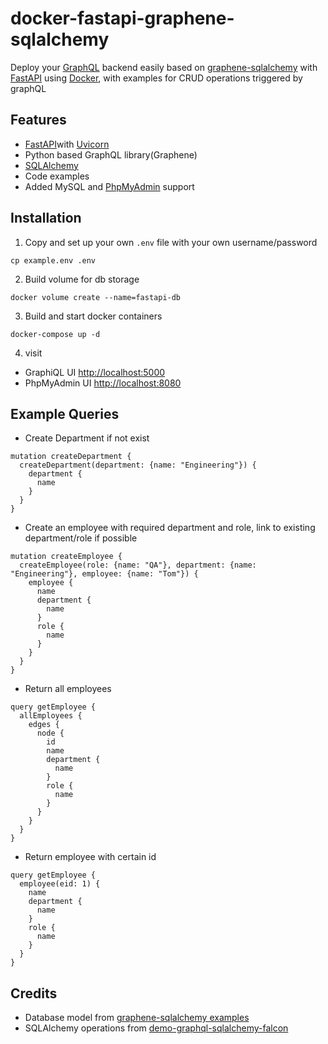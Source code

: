 # docker-fastapi-graphene-sqlalchemy

Deploy your [GraphQL](https://graphql.org/) backend easily based on [graphene-sqlalchemy](https://github.com/graphql-python/graphene-sqlalchemy) with [FastAPI](https://fastapi.tiangolo.com/) using [Docker](https://www.docker.com/), with examples for CRUD operations triggered by graphQL


## Features
* [FastAPI](https://fastapi.tiangolo.com/)with [Uvicorn](https://www.uvicorn.org/)
* Python based GraphQL library(Graphene) 
* [SQLAlchemy](https://www.sqlalchemy.org/)
* Code examples
* Added MySQL and [PhpMyAdmin](https://www.phpmyadmin.net/) support


## Installation

1. Copy and set up your own `.env` file with your own username/password

```
cp example.env .env
```
2. Build volume for db storage
```
docker volume create --name=fastapi-db
```
3. Build and start docker containers 
```
docker-compose up -d
```
4. visit
* GraphiQL UI [http://localhost:5000](http://localhost:5000)
* PhpMyAdmin UI [http://localhost:8080](http://localhost:8080)

## Example Queries
* Create Department if not exist
```
mutation createDepartment {
  createDepartment(department: {name: "Engineering"}) {
    department {
      name
    }
  }
}
```

* Create an employee with required department and role, link to existing department/role if possible

```
mutation createEmployee {
  createEmployee(role: {name: "QA"}, department: {name: "Engineering"}, employee: {name: "Tom"}) {
    employee {
      name
      department {
        name
      }
      role {
        name
      }
    }
  }
}
```
* Return all employees
```
query getEmployee {
  allEmployees {
    edges {
      node {
        id
        name
        department {
          name
        }
        role {
          name
        }
      }
    }
  }
}
```
* Return employee with certain id
```
query getEmployee {
  employee(eid: 1) {
    name
    department {
      name
    }
    role {
      name
    }
  }
}
```


## Credits
* Database model from [graphene-sqlalchemy examples](https://github.com/graphql-python/graphene-sqlalchemy/tree/master/examples/flask_sqlalchemy)
* SQLAlchemy operations from [demo-graphql-sqlalchemy-falcon](https://github.com/somada141/demo-graphql-sqlalchemy-falcon)